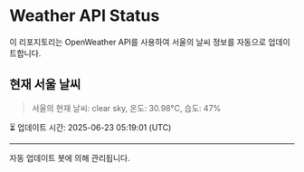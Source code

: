 
# Weather API Status

이 리포지토리는 OpenWeather API를 사용하여 서울의 날씨 정보를 자동으로 업데이트합니다.

## 현재 서울 날씨
> 서울의 현재 날씨: clear sky, 온도: 30.98°C, 습도: 47%

⏳ 업데이트 시간: 2025-06-23 05:19:01 (UTC)

---
자동 업데이트 봇에 의해 관리됩니다.
